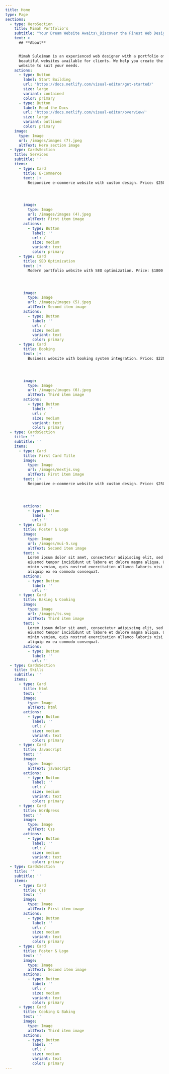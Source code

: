 ```yaml
---
title: Home
type: Page
sections:
  - type: HeroSection
    title: Mimah Portfolio's
    subtitle: "Your Dream Website Awaits\_Discover the Finest Web Designs Tailored For Your Business"
    text: >
      ## **About**


      Mimah Suleiman is an experienced web designer with a portfolio of
      beautiful websites available for clients. We help you create the perfect
      website to suit your needs.
    actions:
      - type: Button
        label: Start Building
        url: 'https://docs.netlify.com/visual-editor/get-started/'
        size: large
        variant: contained
        color: primary
      - type: Button
        label: Read the Docs
        url: 'https://docs.netlify.com/visual-editor/overview/'
        size: large
        variant: outlined
        color: primary
    image:
      type: Image
      url: /images/images (7).jpeg
      altText: Hero section image
  - type: CardsSection
    title: Services
    subtitle: ''
    items:
      - type: Card
        title: E-Commerce
        text: |+
          Responsive e-commerce website with custom design. Price: $2500




        image:
          type: Image
          url: /images/images (4).jpeg
          altText: First item image
        actions:
          - type: Button
            label: ''
            url: /
            size: medium
            variant: text
            color: primary
      - type: Card
        title: SEO Optimization
        text: |+
          Modern portfolio website with SEO optimization. Price: $1800




        image:
          type: Image
          url: /images/images (5).jpeg
          altText: Second item image
        actions:
          - type: Button
            label: ''
            url: /
            size: medium
            variant: text
            color: primary
      - type: Card
        title: Booking
        text: |+
          Business website with booking system integration. Price: $2200




        image:
          type: Image
          url: /images/images (6).jpeg
          altText: Third item image
        actions:
          - type: Button
            label: ''
            url: /
            size: medium
            variant: text
            color: primary
  - type: CardsSection
    title: ''
    subtitle: ''
    items:
      - type: Card
        title: First Card Title
        image:
          type: Image
          url: /images/nextjs.svg
          altText: First item image
        text: |+
          Responsive e-commerce website with custom design. Price: $2500




        actions:
          - type: Button
            label: ''
            url: ''
      - type: Card
        title: Poster & Logo
        image:
          type: Image
          url: /images/mui-5.svg
          altText: Second item image
        text: >
          Lorem ipsum dolor sit amet, consectetur adipiscing elit, sed do
          eiusmod tempor incididunt ut labore et dolore magna aliqua. Ut enim ad
          minim veniam, quis nostrud exercitation ullamco laboris nisi ut
          aliquip ex ea commodo consequat.
        actions:
          - type: Button
            label: ''
            url: ''
      - type: Card
        title: Baking & Cooking
        image:
          type: Image
          url: /images/ts.svg
          altText: Third item image
        text: >
          Lorem ipsum dolor sit amet, consectetur adipiscing elit, sed do
          eiusmod tempor incididunt ut labore et dolore magna aliqua. Ut enim ad
          minim veniam, quis nostrud exercitation ullamco laboris nisi ut
          aliquip ex ea commodo consequat.
        actions:
          - type: Button
            label: ''
            url: ''
  - type: CardsSection
    title: Skills
    subtitle: ''
    items:
      - type: Card
        title: html
        text: ''
        image:
          type: Image
          altText: html
        actions:
          - type: Button
            label: ''
            url: /
            size: medium
            variant: text
            color: primary
      - type: Card
        title: Javascript
        text: ''
        image:
          type: Image
          altText: javascript
        actions:
          - type: Button
            label: ''
            url: /
            size: medium
            variant: text
            color: primary
      - type: Card
        title: Wordpress
        text: ''
        image:
          type: Image
          altText: Css
        actions:
          - type: Button
            label: ''
            url: /
            size: medium
            variant: text
            color: primary
  - type: CardsSection
    title: ''
    subtitle: ''
    items:
      - type: Card
        title: Css
        text: ''
        image:
          type: Image
          altText: First item image
        actions:
          - type: Button
            label: ''
            url: /
            size: medium
            variant: text
            color: primary
      - type: Card
        title: Poster & Logo
        text: ''
        image:
          type: Image
          altText: Second item image
        actions:
          - type: Button
            label: ''
            url: /
            size: medium
            variant: text
            color: primary
      - type: Card
        title: Cooking & Baking
        text: ''
        image:
          type: Image
          altText: Third item image
        actions:
          - type: Button
            label: ''
            url: /
            size: medium
            variant: text
            color: primary
---
```


